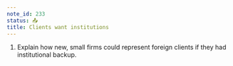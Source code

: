 ```yaml
---
note_id: 233
status: 📤
title: Clients want institutions
---
```


1. Explain how new, small firms could represent foreign clients if they had institutional backup.